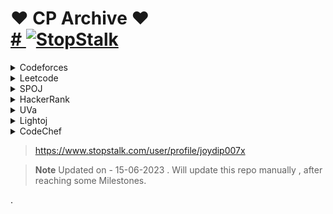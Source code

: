 
# ❤️ CP Archive ❤️ <br>[  # ![StopStalk](https://img.shields.io/badge/StopStalk-joydip007x-blue)](https://www.stopstalk.com/user/profile/joydip007x)

<!-- SECTION START -->
<details  close>
<summary > Codeforces</summary>
<p align="center"  >  
  
-  [Handle: joydip007x](https://codeforces.com/profile/joydip007x)
-  650+ Solves
  - [![](https://raw.githubusercontent.com/joydip007x/cf-stats/main/output/max_rating.svg)](https://codeforces.com/profile/joydip007x)
  
    ![](https://raw.githubusercontent.com/joydip007x/cf-stats/main/output/light_card.svg#gh-dark-mode-only)
</p>
</details>
<!-- SECTION END -->
<!-- SECTION START -->
<details close >
<summary > Leetcode</summary>
<p align="center"  >
    
-  [id : joydip007x ](https://leetcode.com/joydip007x)
-  70+ Solves
  
    ![](https://leetcard.jacoblin.cool/joydip007x?ext=heatmap&show_rank=false&theme=dark)
  <!-- <br></br> -->
  <!-- [![LeetCode user cascandaliato](https://img.shields.io/badge/dynamic/json?style=for-the-badge&labelColor=black&color=%23ffa116&label=Solved&query=solvedOverTotal&url=https%3A%2F%2Fleetcode-badge.vercel.app%2Fapi%2Fusers%2Fjoydip007x&logo=leetcode&logoColor=blue)](https://leetcode.com/joydip007x/) -->

.
</p>
</details>
<!-- SECTION END -->
<!-- SECTION START -->

<details  close>
<summary > SPOJ</summary>
<p align="center"  >

-  [Username: joydip007x](https://www.spoj.com/users/joydip007x/)
-  50+ Solves     
</p>
</details>
<!-- SECTION END -->
<!-- SECTION START -->

<details  close>
<summary > HackerRank</summary>
<p align="center"  >
    
-  [Handle: joydip007x](https://www.hackerrank.com/joydip007x)
-  40+ Solves
-  Certifications :

    [![](https://raw.githubusercontent.com/nathan-abela/HackerRank-Solutions/master/Badges/problem_solving_basic_skill.png)](https://www.hackerrank.com/certificates/461dfdd32ce3)
[![](https://raw.githubusercontent.com/nathan-abela/HackerRank-Solutions/master/Badges/python_basic_skill.png)](https://www.hackerrank.com/certificates/70294e113405)
[![](https://raw.githubusercontent.com/nathan-abela/HackerRank-Solutions/master/Badges/sql_basic_skill.png)](https://www.hackerrank.com/certificates/9555b4f78e4d)
</p>
</details>
<!-- SECTION END -->
<!-- SECTION START -->

<details  close>
<summary > UVa</summary>
<p align="center"  >
    
-  [Username: joydip007x](https://uhunt.onlinejudge.org/id/946276)
- 50+ Solves   
</p>
</details>
<!-- SECTION END -->
<!-- SECTION START -->
<details  close>
<summary >Lightoj</summary>
<p align="center"  >
    
-  [Handle: joydip007x](https://lightoj.com/user/joydip007x)
-  30+ Solves   
</p>
</details>
<!-- SECTION END -->
<!-- SECTION START -->

<details  close>
<summary >CodeChef</summary>
<p align="center"  >
   
-  [Handle: joydip007x](https://www.codechef.com/users/joydip007x)
-  30+ Solves   
</p>
</details>
<!-- SECTION END -->
<!-- SECTION START -->



<!-- SECTION END -->


    
  > https://www.stopstalk.com/user/profile/joydip007x <br>
  
 > **Note**  Updated on - 15-06-2023 . Will update this repo manually , after reaching some Milestones.

.